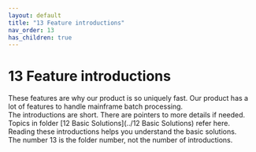 ```yaml
---
layout: default
title: "13 Feature introductions"
nav_order: 13
has_children: true
---
```

# 13 Feature introductions
These features are why our product is so uniquely fast.  Our product has a lot of features to handle mainframe batch processing.  
The introductions are short.  There are pointers to more details if needed.   
Topics in folder [12 Basic Solutions](../12 Basic Solutions)  refer here.  
Reading these introductions helps you understand the basic solutions.  
The number 13 is the folder number, not the number of introductions.  
